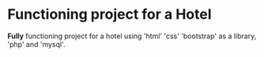 # Functioning project for a Hotel #

**Fully** functioning project for a hotel using 'html' 'css' 'bootstrap' as a library, 'php' and 'mysql'.